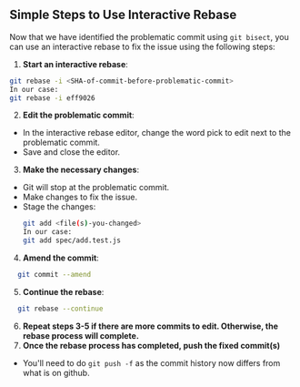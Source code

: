 ## Simple Steps to Use Interactive Rebase

Now that we have identified the problematic commit using `git bisect`, you can use an interactive rebase to fix the issue using the following steps:

1. **Start an interactive rebase**:
  ```sh
  git rebase -i <SHA-of-commit-before-problematic-commit>
  In our case:
  git rebase -i eff9026
  ```
2. **Edit the problematic commit**:
  - In the interactive rebase editor, change the word pick to edit next to the problematic commit.
  - Save and close the editor.
3. **Make the necessary changes**:
  - Git will stop at the problematic commit. 
  - Make changes to fix the issue.
  - Stage the changes:
    ```sh
    git add <file(s)-you-changed>
    In our case: 
    git add spec/add.test.js
    ```
4. **Amend the commit**:
  ```sh
    git commit --amend
  ```
5. **Continue the rebase**:
  ```sh
    git rebase --continue
  ```
6. **Repeat steps 3-5 if there are more commits to edit. Otherwise, the rebase process will complete.**
7. **Once the rebase process has completed, push the fixed commit(s)**
  - You'll need to do `git push -f` as the commit history now differs from what is on github.